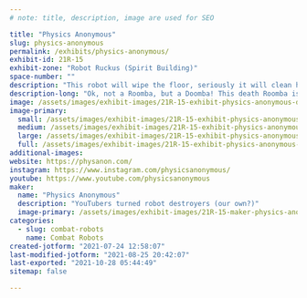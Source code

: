 ```yaml
---
# note: title, description, image are used for SEO

title: "Physics Anonymous"
slug: physics-anonymous
permalink: /exhibits/physics-anonymous/
exhibit-id: 21R-15
exhibit-zone: "Robot Ruckus (Spirit Building)"
space-number: ""
description: "This robot will wipe the floor, seriously it will clean house. we&#039;re just bringing a roomba."
description-long: "Ok, not a Roomba, but a Doomba! This death Roomba is designed to take a chip off your shoulder, or several thousand."
image: /assets/images/exhibit-images/21R-15-exhibit-physics-anonymous-doomba-large.PNG
image-primary: 
  small: /assets/images/exhibit-images/21R-15-exhibit-physics-anonymous-doomba-small.PNG
  medium: /assets/images/exhibit-images/21R-15-exhibit-physics-anonymous-doomba-medium.PNG
  large: /assets/images/exhibit-images/21R-15-exhibit-physics-anonymous-doomba-large.PNG
  full: /assets/images/exhibit-images/21R-15-exhibit-physics-anonymous-doomba-full.PNG
additional-images: 
website: https://physanon.com/
instagram: https://www.instagram.com/physicsanonymous/
youtube: https://www.youtube.com/physicsanonymous
maker: 
  name: "Physics Anonymous"
  description: "YouTubers turned robot destroyers (our own?)"
  image-primary: /assets/images/exhibit-images/21R-15-maker-physics-anonymous-screenshot-20180322-162059-01-medium.png
categories: 
  - slug: combat-robots
    name: Combat Robots
created-jotform: "2021-07-24 12:58:07"
last-modified-jotform: "2021-08-25 20:42:07"
last-exported: "2021-10-28 05:44:49"
sitemap: false

---
```

